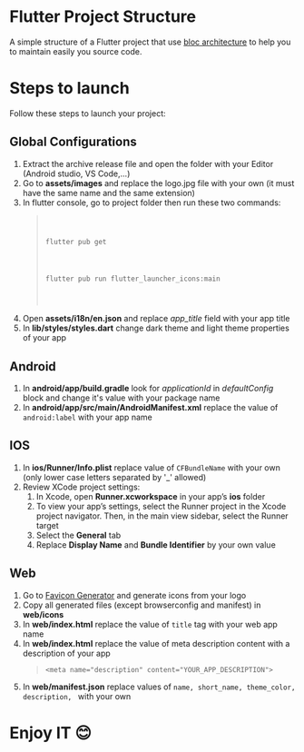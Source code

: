 # Flutter Project Structure

A simple structure of a Flutter project that use <a href="https://pub.dev/packages/flutter_bloc">bloc architecture</a>  to help you to maintain easily you source code.

# Steps to launch
Follow these steps to launch your project:

<h2>Global Configurations</h2>

<ol>
    <li>Extract the archive release file and open the folder with your Editor (Android studio, VS Code,...)</li>
    <li>Go to <b>assets/images</b> and replace the logo.jpg file with your own (it must have the same name and the same extension)</li>
    <li>In flutter console, go to project folder then run these two commands:
    <blockquote>
        <code>
            <p>flutter pub get</p>
            <p>flutter pub run flutter_launcher_icons:main</p>
        </code>
    </blockquote>
    </li>
    <li>
    Open <b>assets/i18n/en.json</b> and replace <i>app_title</i> field with your app title
    </li>
    <li>In <b>lib/styles/styles.dart</b> change dark theme and light theme properties of your app</li>
</ol>

<h2>Android</h2>

<ol>
    <li>In <b>android/app/build.gradle</b> look for <i>applicationId</i> in <i>defaultConfig</i> block and change it's value with your package name</li>
    <li>In <b>android/app/src/main/AndroidManifest.xml</b> replace the value of <code>android:label</code> with your app name</li>
</ol>

<h2>IOS</h2>

<ol>
    <li>In <b>ios/Runner/Info.plist</b> replace value of <code>CFBundleName</code> with your own (only lower case letters separated by '_' allowed)</li>
    <li>
        Review XCode project settings:
        <ol>
            <li>In Xcode, open <b>Runner.xcworkspace</b> in your app’s <b>ios</b> folder</li>
            <li>To view your app’s settings, select the Runner project in the Xcode project navigator. Then, in the main view sidebar, select the Runner target</li>
            <li>Select the <b>General</b> tab</li>
            <li>Replace <b>Display Name</b> and <b>Bundle Identifier</b> by your own value</li>
        </ol>
    </li>
</ol>

<h2>Web</h2>

<ol>
    <li>Go to <a href="https://www.favicon-generator.org/">Favicon Generator</a> and generate icons from your logo</li>
    <li>Copy all generated files (except browserconfig and manifest) in <b>web/icons</b></li>
    <li>In <b>web/index.html</b> replace the value of <code>title</code> tag with your web app name</li>
    <li>In <b>web/index.html</b> replace the value of meta description content with a description of your app
    <blockquote>
    <code>&lt;meta name="description" content="YOUR_APP_DESCRIPTION"&gt;</code>
    </blockquote>
    </li>
    <li>In <b>web/manifest.json</b> replace values of <code>name, short_name, theme_color, description, </code> with your own</li>
</ol>

<h1><b>Enjoy IT 😊</b></h1>
